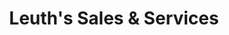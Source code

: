 ---
title: "Leuth's Sales & Services"
url: /reedsburg/leuths-sales-and-services/
shop: car repair
---